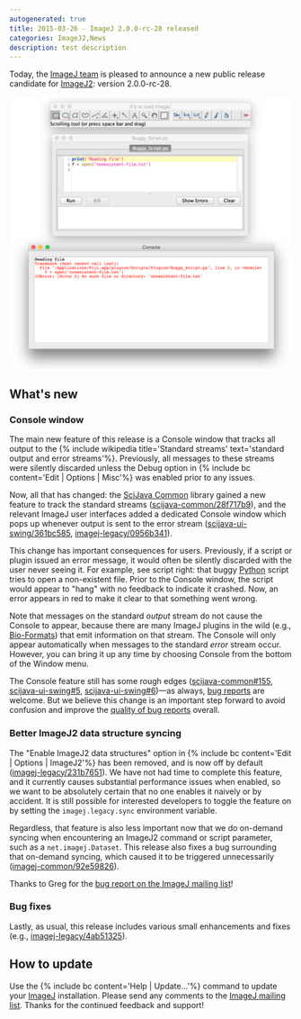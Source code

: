 ```yaml
---
autogenerated: true
title: 2015-03-26 - ImageJ 2.0.0-rc-28 released
categories: ImageJ2,News
description: test description
---
```


Today, the [ImageJ team](/about/contributors) is pleased to announce a new public release candidate for [ImageJ2](/software/imagej2): version 2.0.0-rc-28.

![ 450px \| right \| The ImageJ Console window](/media/No-more-dev-null.png " 450px | right | The ImageJ Console window")

What's new
----------

### Console window

The main new feature of this release is a Console window that tracks all output to the {% include wikipedia title='Standard streams' text='standard output and error streams'%}. Previously, all messages to these streams were silently discarded unless the Debug option in {% include bc content='Edit | Options | Misc'%} was enabled prior to any issues.

Now, all that has changed: the [SciJava Common](SciJava_Common) library gained a new feature to track the standard streams ([scijava-common/28f717b9](https://github.com/scijava/scijava-common/commit/28f717b9684047f9df5e3deee10cbcee81334b97)), and the relevant ImageJ user interfaces added a dedicated Console window which pops up whenever output is sent to the error stream ([scijava-ui-swing/361bc585](https://github.com/scijava/scijava-ui-swing/commit/361bc585d9ae833bb0d4b47c0a6cda7485d40357), [imagej-legacy/0956b341](https://github.com/imagej/imagej-legacy/commit/0956b34185c16c9f5ca82504d24e27371e3249ed)).

This change has important consequences for users. Previously, if a script or plugin issued an error message, it would often be silently discarded with the user never seeing it. For example, see script right: that buggy [Python](Python) script tries to open a non-existent file. Prior to the Console window, the script would appear to "hang" with no feedback to indicate it crashed. Now, an error appears in red to make it clear to that something went wrong.

Note that messages on the standard *output* stream do not cause the Console to appear, because there are many ImageJ plugins in the wild (e.g., [Bio-Formats](/formats/bio-formats)) that emit information on that stream. The Console will only appear automatically when messages to the standard *error* stream occur. However, you can bring it up any time by choosing Console from the bottom of the Window menu.

The Console feature still has some rough edges ([scijava-common\#155](https://github.com/scijava/scijava-common/issues/155), [scijava-ui-swing\#5](https://github.com/scijava/scijava-ui-swing/issues/5), [scijava-ui-swing\#6](https://github.com/scijava/scijava-ui-swing/issues/6))—as always, [bug reports](/help/report-a-bug) are welcome. But we believe this change is an important step forward to avoid confusion and improve the [quality of bug reports](/help/bug-reporting-best-practices) overall.

### Better ImageJ2 data structure syncing

The "Enable ImageJ2 data structures" option in {% include bc content='Edit | Options | ImageJ2'%} has been removed, and is now off by default ([imagej-legacy/231b7651](https://github.com/imagej/imagej-legacy/commit/231b76517f45993b5dfc4b1ddcaf8a14ff04491d)). We have not had time to complete this feature, and it currently causes substantial performance issues when enabled, so we want to be absolutely certain that no one enables it naively or by accident. It is still possible for interested developers to toggle the feature on by setting the `imagej.legacy.sync` environment variable.

Regardless, that feature is also less important now that we do on-demand syncing when encountering an ImageJ2 command or script parameter, such as a `net.imagej.Dataset`. This release also fixes a bug surrounding that on-demand syncing, which caused it to be triggered unnecessarily ([imagej-common/92e59826](https://github.com/imagej/imagej-common/commit/92e59826bde0642f217e07b38c161087b15538d0)).

Thanks to Greg for the [bug report on the ImageJ mailing list](http://imagej.1557.x6.nabble.com/Running-scripts-with-an-open-Virtual-Hyperstack-tp5012163p5012175.html)!

### Bug fixes

Lastly, as usual, this release includes various small enhancements and fixes (e.g., [imagej-legacy/4ab51325](https://github.com/imagej/imagej-legacy/commit/4ab513259fa85bef083eae8923b3755a0ac0703d)).

How to update
-------------

Use the {% include bc content='Help | Update...'%} command to update your [ImageJ](/about) installation. Please send any comments to the [ImageJ mailing list](Mailing_Lists). Thanks for the continued feedback and support!

 
